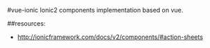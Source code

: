 #vue-ionic
Ionic2 components implementation based on vue.


##resources:
+ http://ionicframework.com/docs/v2/components/#action-sheets
